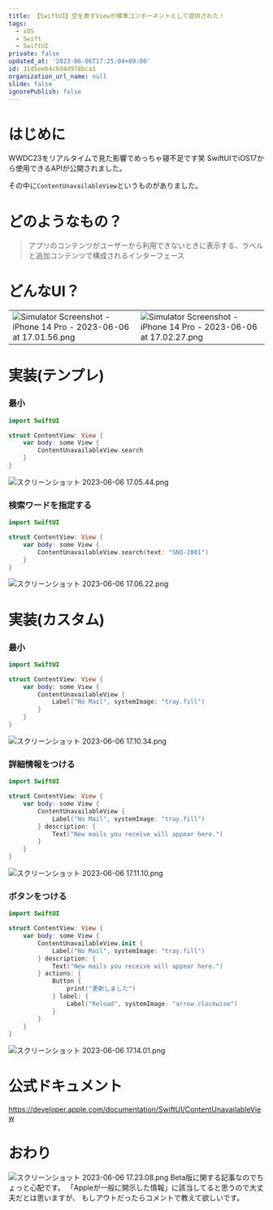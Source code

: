 ```yaml
---
title: 【SwiftUI】空を表すViewが標準コンポーネントとして提供された！
tags:
  - iOS
  - Swift
  - SwiftUI
private: false
updated_at: '2023-06-06T17:25:04+09:00'
id: 31d5eeb4c6d4d978bca1
organization_url_name: null
slide: false
ignorePublish: false
---
```

# はじめに
WWDC23をリアルタイムで見た影響でめっちゃ寝不足です笑
SwiftUIでiOS17から使用できるAPIが公開されました。

その中に`ContentUnavailableView`というものがありました。

# どのようなもの？
> アプリのコンテンツがユーザーから利用できないときに表示する、ラベルと追加コンテンツで構成されるインターフェース

# どんなUI？
|||
|-|-|
|![Simulator Screenshot - iPhone 14 Pro - 2023-06-06 at 17.01.56.png](https://qiita-image-store.s3.ap-northeast-1.amazonaws.com/0/1745371/c79a31e7-ce32-d956-d896-deae3fd6c8a8.png)|![Simulator Screenshot - iPhone 14 Pro - 2023-06-06 at 17.02.27.png](https://qiita-image-store.s3.ap-northeast-1.amazonaws.com/0/1745371/df8d7b9d-29c6-e2dc-962e-fc2e636bf980.png)|

# 実装(テンプレ)
### 最小
```swift
import SwiftUI

struct ContentView: View {
    var body: some View {
        ContentUnavailableView.search
    }
}
```
![スクリーンショット 2023-06-06 17.05.44.png](https://qiita-image-store.s3.ap-northeast-1.amazonaws.com/0/1745371/3edb38df-ae8f-95c7-d9c4-bc045a547ea3.png)

### 検索ワードを指定する
```swift
import SwiftUI

struct ContentView: View {
    var body: some View {
        ContentUnavailableView.search(text: "SNQ-2001")
    }
}
```
![スクリーンショット 2023-06-06 17.06.22.png](https://qiita-image-store.s3.ap-northeast-1.amazonaws.com/0/1745371/76324e52-7aa4-29d6-7fa0-1901c27053f6.png)

# 実装(カスタム)
### 最小
```swift
import SwiftUI

struct ContentView: View {
    var body: some View {
        ContentUnavailableView {
            Label("No Mail", systemImage: "tray.fill")
        }
    }
}
```
![スクリーンショット 2023-06-06 17.10.34.png](https://qiita-image-store.s3.ap-northeast-1.amazonaws.com/0/1745371/4a82a54a-4dd3-28f7-475e-f8087bb3a284.png)

### 詳細情報をつける
```swift
import SwiftUI

struct ContentView: View {
    var body: some View {
        ContentUnavailableView {
            Label("No Mail", systemImage: "tray.fill")
        } description: {
            Text("New mails you receive will appear here.")
        }
    }
}
```
![スクリーンショット 2023-06-06 17.11.10.png](https://qiita-image-store.s3.ap-northeast-1.amazonaws.com/0/1745371/c84c6fc5-eb91-11a2-3275-6ae663929426.png)

### ボタンをつける
```swift
import SwiftUI

struct ContentView: View {
    var body: some View {
        ContentUnavailableView.init {
            Label("No Mail", systemImage: "tray.fill")
        } description: {
            Text("New mails you receive will appear here.")
        } actions: {
            Button {
                print("更新しました")
            } label: {
                Label("Reload", systemImage: "arrow.clockwise")
            }
        }
    }
}
```

![スクリーンショット 2023-06-06 17.14.01.png](https://qiita-image-store.s3.ap-northeast-1.amazonaws.com/0/1745371/605b12bd-599a-0443-1467-6791f11d8d68.png)

# 公式ドキュメント
https://developer.apple.com/documentation/SwiftUI/ContentUnavailableView

# おわり
![スクリーンショット 2023-06-06 17.23.08.png](https://qiita-image-store.s3.ap-northeast-1.amazonaws.com/0/1745371/db95fd18-31ae-6410-6ae7-029a5673996c.png)
Beta版に関する記事なのでちょっと心配です。
「Appleが一般に開示した情報」に該当してると思うので大丈夫だとは思いますが、
もしアウトだったらコメントで教えて欲しいです。
